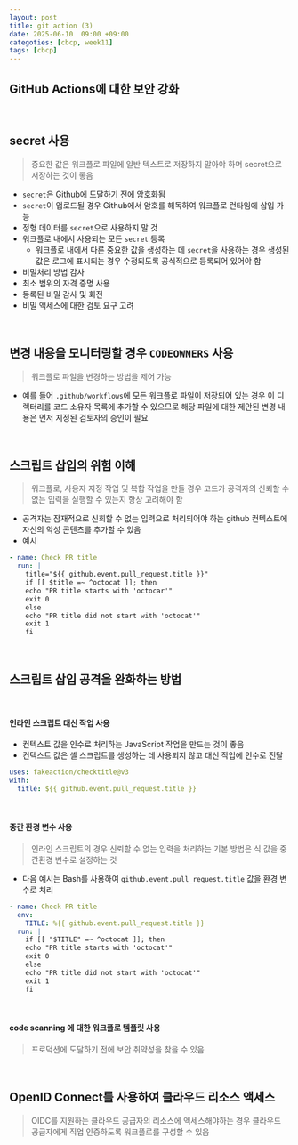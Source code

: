 ```yaml
---
layout: post
title: git action (3)
date: 2025-06-10  09:00 +09:00
categoties: [cbcp, week11]
tags: [cbcp]
---
```


## GitHub Actions에 대한 보안 강화

<br>

## secret 사용

> 중요한 값은 워크플로 파일에 일반 텍스트로 저장하지 말아야 하며 secret으로 저장하는 것이 좋음

- `secret`은 Github에 도달하기 전에 암호화됨
- `secret`이 업로드될 경우 Github에서 암호를 해독하여 워크플로 런타임에 삽입 가능
- 정형 데이터를 `secret`으로 사용하지 말 것
- 워크플로 내에서 사용되는 모든 `secret` 등록
  - 워크플로 내에서 다른 중요한 값을 생성하는 데 `secret`을 사용하는 경우 생성된 값은 로그에 표시되는 경우 수정되도록 공식적으로 등록되어 있어야 함
- 비밀처리 방법 감사
- 최소 범위의 자격 증명 사용
- 등록된 비밀 감사 및 회전
- 비밀 액세스에 대한 검토 요구 고려

<br>

## 변경 내용을 모니터링할 경우 `CODEOWNERS` 사용

> 워크플로 파일을 변경하는 방법을 제어 가능

- 예를 들어 `.github/workflows`에 모든 워크플로 파일이 저장되어 있는 경우 이 디렉터리를 코드 소유자 목록에 추가할 수 있으므로 해당 파일에 대한 제안된 변경 내용은 먼저 지정된 검토자의 승인이 필요


<br>

## 스크립트 삽입의 위험 이해

> 워크플로, 사용자 지정 작업 및 복합 작업을 만들 경우 코드가 공격자의 신뢰할 수 없는 입력을 실행할 수 있는지 항상 고려해야 함

- 공격자는 잠재적으로 신회할 수 없는 입력으로 처리되어야 하는 github 컨텍스트에 자신의 악성 콘텐츠를 추가할 수 있음
- 예시

```yaml
- name: Check PR title
  run: |
    title="${{ github.event.pull_request.title }}"
    if [[ $title =~ ^octocat ]]; then
    echo "PR title starts with 'octocar'"
    exit 0
    else
    echo "PR title did not start with 'octocat'"
    exit 1
    fi
```

<br>

## 스크립트 삽입 공격을 완화하는 방법

<br>

#### 인라인 스크립트 대신 작업 사용

- 컨텍스트 값을 인수로 처리하는 JavaScript 작업을 만드는 것이 좋음
- 컨텍스트 값은 셸 스크립트를 생성하는 데 사용되지 않고 대신 작업에 인수로 전달

```yaml
uses: fakeaction/checktitle@v3
with: 
  title: ${{ github.event.pull_request.title }}
```

<br>

#### 중간 환경 변수 사용

> 인라인 스크립트의 경우 신뢰할 수 없는 입력을 처리하는 기본 방법은 식 값을 중간환경 변수로 설정하는 것

- 다음 예시는 Bash를 사용하여  `github.event.pull_request.title` 값을 환경 변수로 처리

```yaml
- name: Check PR title
  env:
    TITLE: %{{ github.event.pull_request.title }}
  run: |
    if [[ "$TITLE" =~ ^octocat ]]; then
    echo "PR title starts with 'octocat'"
    exit 0
    else
    echo "PR title did not start with 'octocat'"
    exit 1
    fi
```

<br>

#### code scanning 에 대한 워크플로 템플릿 사용

> 프로덕션에 도달하기 전에 보안 취약성을 찾을 수 있음

<br>

## OpenID Connect를 사용하여 클라우드 리소스 액세스

> OIDC를 지원하는 클라우드 공급자의 리소스에 액세스해야하는 경우 클라우드 공급자에게 직업 인증하도록 워크플로를 구성할 수 있음


